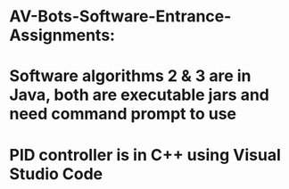 # AV-Bots-Software-Entrance-Assignments:
# Software algorithms 2 & 3 are in Java, both are executable jars and need command prompt to use
# PID controller is in C++ using Visual Studio Code
